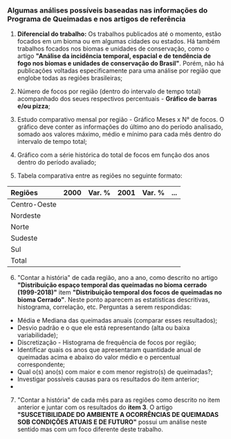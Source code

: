 ### Algumas análises possíveis baseadas nas informações do Programa de Queimadas e nos artigos de referência

1. **Diferencial do trabalho:** 
Os trabalhos publicados até o momento, estão focados em um bioma ou em algumas cidades ou estados. Há também trabalhos focados nos biomas e unidades de conservação, como o artigo **"Análise da incidência temporal, espacial e de tendência de fogo nos biomas
e unidades de conservação do Brasil"**. Porém, não há publicações voltadas especificamente para uma análise por região que englobe todas as regiões brasileiras; 

2. Número de focos por região (dentro do intervalo de tempo total) acompanhado dos seues respectivos percentuais - **Gráfico de barras e/ou pizza**;

3. Estudo comparativo mensal por região - Gráfico Meses x N° de focos. O gráfico deve conter as informações do último ano do período analisado, somado aos valores máximo, médio e mínimo para cada mês dentro do intervalo de tempo total;

4. Gráfico com a série histórica do total de focos em função dos anos dentro do período avaliado;

5. Tabela comparativa entre as regiões no seguinte formato:
<center>

Regiões      | 2000  |  Var. % | 2001  | Var. % | ...
:-------     | :---: | :---:   | :---: | :---:  | :---:
Centro-Oeste | 
Nordeste     | 
Norte        |
Sudeste      | 
Sul          |
Total        |

</center>

6. "Contar a história" de cada região, ano a ano, como descrito no artigo **"Distribuição espaço temporal das queimadas no bioma cerrado (1999-2018)"** item **"Distribuição temporal dos focos de queimadas no bioma Cerrado"**. Neste ponto aparecem as estatísticas descritivas, histograma, correlação, etc. Perguntas a serem respondidas:

* Média e Mediana das queimadas anuais (comparar esses resultados);
* Desvio padrão e o que ele está representando (alta ou baixa variabilidade);
* Discretização - Histograma de frequência de focos por região;
* Identificar quais os anos que apresentaram quantidade anual de queimadas acima e abaixo do valor médio e o percentual correspondente;
* Qual o(s) ano(s) com maior e com menor registro(s) de queimadas?;
* Investigar possíveis causas para os resultados do item anterior;
* 

7. "Contar a história" de cada mês para as regiões como descrito no item anterior e juntar com os resultados do **item 3**. O artigo **"SUSCETIBILIDADE DO AMBIENTE A OCORRÊNCIAS DE QUEIMADAS SOB CONDIÇÕES ATUAIS E DE FUTURO"** possui um análise neste sentido mas com um foco diferente deste trabalho.
